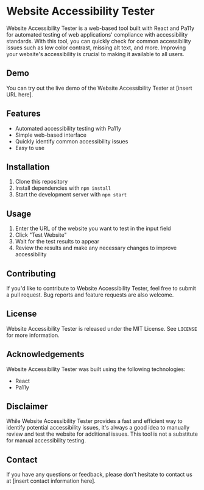 # Website Accessibility Tester

Website Accessibility Tester is a web-based tool built with React and Pa11y for automated testing of web applications' compliance with accessibility standards. With this tool, you can quickly check for common accessibility issues such as low color contrast, missing alt text, and more. Improving your website's accessibility is crucial to making it available to all users.

## Demo

You can try out the live demo of the Website Accessibility Tester at [insert URL here].

## Features

* Automated accessibility testing with Pa11y
* Simple web-based interface
* Quickly identify common accessibility issues
* Easy to use

## Installation

1. Clone this repository
2. Install dependencies with `npm install`
3. Start the development server with `npm start`

## Usage

1. Enter the URL of the website you want to test in the input field
2. Click "Test Website"
3. Wait for the test results to appear
4. Review the results and make any necessary changes to improve accessibility

## Contributing

If you'd like to contribute to Website Accessibility Tester, feel free to submit a pull request. Bug reports and feature requests are also welcome.

## License

Website Accessibility Tester is released under the MIT License. See `LICENSE` for more information.

## Acknowledgements

Website Accessibility Tester was built using the following technologies:

- React
- Pa11y

## Disclaimer

While Website Accessibility Tester provides a fast and efficient way to identify potential accessibility issues, it's always a good idea to manually review and test the website for additional issues. This tool is not a substitute for manual accessibility testing. 

## Contact

If you have any questions or feedback, please don't hesitate to contact us at [insert contact information here].
